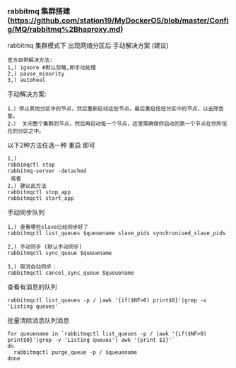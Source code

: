 ### rabbitmq 集群搭建 (https://github.com/station19/MyDockerOS/blob/master/Config/MQ/rabbitmq%2Bhaproxy.md)
rabbitmq 集群模式下 出现网络分区后 手动解决方案 (建议)
<br>
```
官方自带解决方法: 
1,) ignore #默认忽略,即手动处理
2,) pause_minority 
3,) autoheal 
```
手动解决方案:
<br>
```
1.）停止其他分区中的节点，然后重新启动这些节点。最后重启信任分区中的节点，以去除告警。 
2.） 关闭整个集群的节点，然后再启动每一个节点，这里需确保你启动的第一个节点在你所信任的分区之中。
```
以下2种方法任选一种 重启 即可
<br>
```
1,) 
rabbimqctl stop
rabbitmq-server -detached
 或者
2,) 建议此方法
rabbitmqctl stop_app 
rabbitmqctl start_app
```

手动同步队列
<br>
```
1,) 查看哪些slave已经同步好了  
rabbitmqctl list_queues $queuename slave_pids synchronised_slave_pids

2,) 手动同步 (默认手动同步) 
rabbitmqctl sync_queue $queuename

3,) 取消自动同步： 
rabbitmqctl cancel_sync_queue $queuename 
```

查看有消息的队列
<br>
```
rabbitmqctl list_queues -p / |awk '{if($NF>0) print$0}'|grep -v 'Listing queues'
```
批量清除消息队列消息
<br>
```
for queuename in `rabbitmqctl list_queues -p / |awk '{if($NF>0) print$0}'|grep -v 'Listing queues'| awk '{print $1}'`
do 
  rabbitmqctl purge_queue -p / $queuename 
done
```
